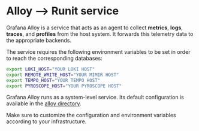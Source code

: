 # Alloy --> Runit service

Grafana Alloy is a service that acts as an agent to collect
**metrics**, **logs**, **traces**, and **profiles** from the host system.
It forwards this telemetry data to the appropriate backends.

The service requires the following environment variables to be set in order to reach
the corresponding databases:

```bash
export LOKI_HOST="YOUR LOKI HOST"
export REMOTE_WRITE_HOST="YOUR MIMIR HOST"
export TEMPO_HOST="YOUR TEMPO HOST"
export PYROSCOPE_HOST="YOUR PYROSCOPE HOST"
```

Grafana Alloy runs as a system-level service.
Its default configuration is available in the [alloy directory](../../config/alloy/README.md).

Make sure to customize the configuration and environment variables
according to your infrastructure.
